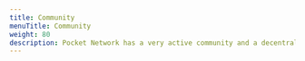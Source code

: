 ```yaml
---
title: Community
menuTitle: Community
weight: 80
description: Pocket Network has a very active community and a decentralized governance structure. Whether you're a node runner, application developer, or just a big fan, we invite you to become a part of the community, and even earn a vote in the DAO!
---
```

